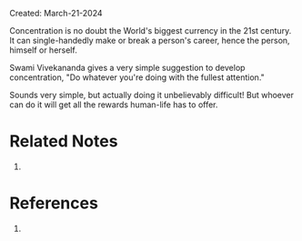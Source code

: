Created: March-21-2024

Concentration is no doubt the World's biggest currency in the 21st century. It can single-handedly make or break a person's career, hence the person, himself or herself.

Swami Vivekananda gives a very simple suggestion to develop concentration, "Do whatever you're doing with the fullest attention."

Sounds very simple, but actually doing it unbelievably difficult! But whoever can do it will get all the rewards human-life has to offer.
# Related Notes

1. 
# References

1. 